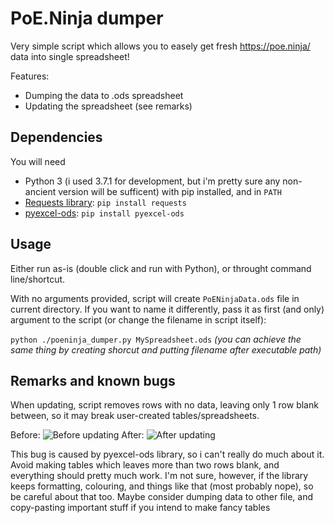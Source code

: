 # PoE.Ninja dumper

Very simple script which allows you to easely get fresh https://poe.ninja/ data into single spreadsheet!

Features:

* Dumping the data to .ods spreadsheet
* Updating the spreadsheet (see remarks)

## Dependencies

You will need
* Python 3 (i used 3.7.1 for development, but i'm pretty sure any non-ancient version will be sufficent) with pip installed, and in `PATH`
* [Requests library](http://docs.python-requests.org/en/master/): `pip install requests`
* [pyexcel-ods](https://github.com/pyexcel/pyexcel-ods): `pip install pyexcel-ods`

## Usage

Either run as-is (double click and run with Python), or throught command line/shortcut.

With no arguments provided, script will create `PoENinjaData.ods` file in current directory. If you want to name it differently, pass it as first (and only) argument to the script (or change the filename in script itself):

`python ./poeninja_dumper.py MySpreadsheet.ods`
*(you can achieve the same thing by creating shorcut and putting filename after executable path)*

## Remarks and known bugs

When updating, script removes rows with no data, leaving only 1 row blank between, so it may break user-created tables/spreadsheets.

Before:
![Before updating](https://i.imgur.com/H2knRfa.png)
After:
![After updating](https://i.imgur.com/6OmoJ5v.png)

This bug is caused by pyexcel-ods library, so i can't really do much about it. Avoid making tables which leaves more than two rows blank, and everything should pretty much work. I'm not sure, however, if the library keeps formatting, colouring, and things like that (most probably nope), so be careful about that too. Maybe consider dumping data to other file, and copy-pasting important stuff if you intend to make fancy tables